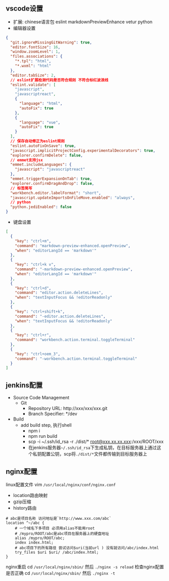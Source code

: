 ## vscode设置
* 扩展: chinese语言包 eslint markdownPreviewEnhance vetur python
* 编辑器设置
``` json
{
  "git.ignoreMissingGitWarning": true,
  "editor.fontSize": 16,
  "window.zoomLevel": 1,
  "files.associations": {
    "*.tpl": "html",
    "*.wxml": "html"
  },
  "editor.tabSize": 2,
  // eslint扩展检测代码是否符合规则 不符合标红波浪线
  "eslint.validate": [
    "javascript",
    "javascriptreact",
    {
      "language": "html",
      "autoFix": true
    },
    {
      "language": "vue",
      "autoFix": true
    }
  ],
  // 保存自动修正为eslint规则
  "eslint.autoFixOnSave": true,
  "javascript.implicitProjectConfig.experimentalDecorators": true,
  "explorer.confirmDelete": false,
  // emmet支持jsx
  "emmet.includeLanguages": {
    "javascript": "javascriptreact"
  },
  "emmet.triggerExpansionOnTab": true,
  "explorer.confirmDragAndDrop": false,
  // 标签简写
  "workbench.editor.labelFormat": "short",
  "javascript.updateImportsOnFileMove.enabled": "always",
  // python
  "python.jediEnabled": false
}
```
* 键盘设置
``` json
[
  {
    "key": "ctrl+m",
    "command": "markdown-preview-enhanced.openPreview",
    "when": "editorLangId == 'markdown'"
  },
  {
    "key": "ctrl+k v",
    "command": "-markdown-preview-enhanced.openPreview",
    "when": "editorLangId == 'markdown'"
  },
  {
    "key": "ctrl+d",
    "command": "editor.action.deleteLines",
    "when": "textInputFocus && !editorReadonly"
  },
  {
    "key": "ctrl+shift+k",
    "command": "-editor.action.deleteLines",
    "when": "textInputFocus && !editorReadonly"
  },
  {
    "key": "ctrl+r",
    "command": "workbench.action.terminal.toggleTerminal"
  },
  {
    "key": "ctrl+oem_3",
    "command": "-workbench.action.terminal.toggleTerminal"
  }
]
```
## jenkins配置
* Source Code Management
  * Git
    * Repository URL: http://xxx/xxx/xxx.git
    * Branch Specifier: */dev
* Build
  * add build step, 执行shell
    * npm i
    * npm run build
    * scp -i ~/.ssh/id_rsa -r ./dist/* root@xxx.xx.xx.xxx:/xxx/ROOT/xxx
    * 在jenkins服务器`~/.ssh/id_rsa`下生成私钥，在目标服务器上通过这个私钥配置公钥，scp将`./dist/*`文件都传输到目标服务器上

## nginx配置
linux配置文件 vim `/usr/local/nginx/conf/nginx.conf` 
* location路由映射
* gzip压缩
* history路由
```
# abc是项目名称 访问地址是`http://www.xxx.com/abc`
location ^~/abc {
	# 一个域名下多项目 必须用alias不能用root 
	# /mypro/ROOT/abc是abc项目在服务器上的硬盘地址
	alias /mypro/ROOT/abc;
	index index.html;
	# abc项目下的所有路径 尝试访问$uri(当前url ) 没有就访问/abc/index.html
	try_files $uri $uri/ /abc/index.html;
}
```
nginx重启 cd `/usr/local/nginx/sbin/` 然后 `./nginx -s reload` 
检查nginx配置是否正确 cd `/usr/local/nginx/sbin/` 然后 `./nginx -t`